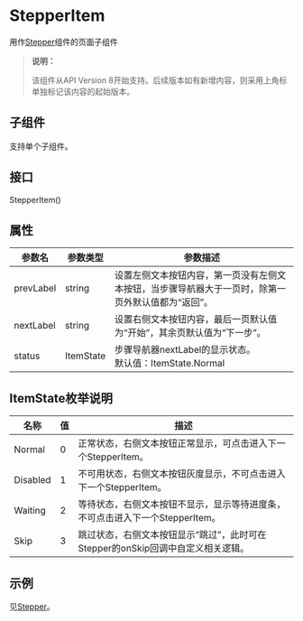 # StepperItem

用作[Stepper](ts-basic-components-stepper.md)组件的页面子组件


>  **说明：**
>
>  该组件从API Version 8开始支持。后续版本如有新增内容，则采用上角标单独标记该内容的起始版本。


## 子组件

支持单个子组件。


## 接口

StepperItem()


## 属性

| 参数名    | 参数类型  | 参数描述                                                     |
| --------- | --------- | ------------------------------------------------------------ |
| prevLabel | string    | 设置左侧文本按钮内容，第一页没有左侧文本按钮，当步骤导航器大于一页时，除第一页外默认值都为“返回”。 |
| nextLabel | string    | 设置右侧文本按钮内容，最后一页默认值为“开始”，其余页默认值为“下一步”。 |
| status    | ItemState | 步骤导航器nextLabel的显示状态。<br/>默认值：ItemState.Normal |

## ItemState枚举说明

| 名称     | 值   | 描述                                                         |
| -------- | ---- | ------------------------------------------------------------ |
| Normal   | 0    | 正常状态，右侧文本按钮正常显示，可点击进入下一个StepperItem。 |
| Disabled | 1    | 不可用状态，右侧文本按钮灰度显示，不可点击进入下一个StepperItem。 |
| Waiting  | 2    | 等待状态，右侧文本按钮不显示，显示等待进度条，不可点击进入下一个StepperItem。 |
| Skip     | 3    | 跳过状态，右侧文本按钮显示“跳过”，此时可在Stepper的onSkip回调中自定义相关逻辑。 |

## 示例

见[Stepper](ts-basic-components-stepper.md)。

